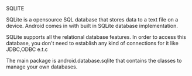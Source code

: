SQLITE

SQLite is a opensource SQL database that stores data to a text file on a device. Android comes in with built in SQLite database implementation.

SQLite supports all the relational database features. In order to access this database, you don't need to establish any kind of connections for it like JDBC,ODBC e.t.c

The main package is android.database.sqlite that contains the classes to manage your own databases.
